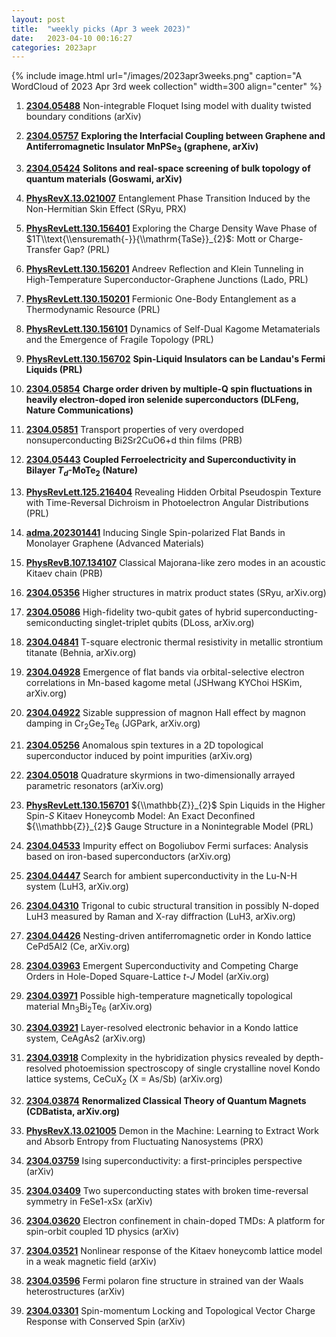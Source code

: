 ```yaml
---
layout: post
title:  "weekly picks (Apr 3 week 2023)"
date:   2023-04-10 00:16:27
categories: 2023apr
---
```



{% include image.html url="/images/2023apr3weeks.png" caption="A WordCloud of 2023 Apr 3rd week collection" width=300 align="center" %}


1. **[2304.05488](http://arxiv.org/abs/2304.05488)** Non-integrable Floquet Ising model with duality twisted boundary conditions (arXiv)

1. **[2304.05757](http://arxiv.org/abs/2304.05757)** **Exploring the Interfacial Coupling between Graphene and Antiferromagnetic Insulator MnPSe$_3$ (graphene, arXiv)**

1. **[2304.05424](http://arxiv.org/abs/2304.05424)** **Solitons and real-space screening of bulk topology of quantum materials (Goswami, arXiv)**




1. **[PhysRevX.13.021007](https://link.aps.org/doi/10.1103/PhysRevX.13.021007)** Entanglement Phase Transition Induced by the Non-Hermitian Skin Effect (SRyu, PRX)

1. **[PhysRevLett.130.156401](https://link.aps.org/doi/10.1103/PhysRevLett.130.156401)** Exploring the Charge Density Wave Phase of $1T\\text{\\ensuremath{-}}{\\mathrm{TaSe}}_{2}$: Mott or Charge-Transfer Gap? (PRL)

1. **[PhysRevLett.130.156201](https://link.aps.org/doi/10.1103/PhysRevLett.130.156201)** Andreev Reflection and Klein Tunneling in High-Temperature Superconductor-Graphene Junctions (Lado, PRL)

1. **[PhysRevLett.130.150201](https://link.aps.org/doi/10.1103/PhysRevLett.130.150201)** Fermionic One-Body Entanglement as a Thermodynamic Resource (PRL)

1. **[PhysRevLett.130.156101](https://link.aps.org/doi/10.1103/PhysRevLett.130.156101)** Dynamics of Self-Dual Kagome Metamaterials and the Emergence of Fragile Topology (PRL)

1. **[PhysRevLett.130.156702](https://link.aps.org/doi/10.1103/PhysRevLett.130.156702)** **Spin-Liquid Insulators can be Landau's Fermi Liquids (PRL)**

1. **[2304.05854](http://arxiv.org/abs/2304.05854)** **Charge order driven by multiple-Q spin fluctuations in heavily electron-doped iron selenide superconductors (DLFeng, Nature Communications)**

1. **[2304.05851](http://arxiv.org/abs/2304.05851)** Transport properties of very overdoped nonsuperconducting Bi2Sr2CuO6+d thin films (PRB)

1. **[2304.05443](http://arxiv.org/abs/2304.05443)** **Coupled Ferroelectricity and Superconductivity in Bilayer $T_d$-MoTe$_2$ (Nature)**





1. **[PhysRevLett.125.216404](https://link.aps.org/doi/10.1103/PhysRevLett.125.216404)** Revealing Hidden Orbital Pseudospin Texture with Time-Reversal Dichroism in Photoelectron Angular Distributions (PRL)



1. **[adma.202301441](https://onlinelibrary.wiley.com/doi/abs/10.1002/adma.202301441)** Inducing Single Spin-polarized Flat Bands in Monolayer Graphene (Advanced Materials)

1. **[PhysRevB.107.134107](https://link.aps.org/doi/10.1103/PhysRevB.107.134107)** Classical Majorana-like zero modes in an acoustic Kitaev chain (PRB)



1. **[2304.05356](http://arxiv.org/abs/2304.05356)** Higher structures in matrix product states (SRyu, arXiv.org)

1. **[2304.05086](http://arxiv.org/abs/2304.05086)** High-fidelity two-qubit gates of hybrid superconducting-semiconducting singlet-triplet qubits (DLoss, arXiv.org)

1. **[2304.04841](http://arxiv.org/abs/2304.04841)** T-square electronic thermal resistivity in metallic strontium titanate (Behnia, arXiv.org)

1. **[2304.04928](http://arxiv.org/abs/2304.04928)** Emergence of flat bands via orbital-selective electron correlations in Mn-based kagome metal (JSHwang KYChoi HSKim, arXiv.org)

1. **[2304.04922](http://arxiv.org/abs/2304.04922)** Sizable suppression of magnon Hall effect by magnon damping in Cr$_2$Ge$_2$Te$_6$ (JGPark, arXiv.org)

1. **[2304.05256](http://arxiv.org/abs/2304.05256)** Anomalous spin textures in a 2D topological superconductor induced by point impurities (arXiv.org)

1. **[2304.05018](http://arxiv.org/abs/2304.05018)** Quadrature skyrmions in two-dimensionally arrayed parametric resonators (arXiv.org)

1. **[PhysRevLett.130.156701](https://link.aps.org/doi/10.1103/PhysRevLett.130.156701)** ${\\mathbb{Z}}_{2}$ Spin Liquids in the Higher Spin-$S$ Kitaev Honeycomb Model: An Exact Deconfined ${\\mathbb{Z}}_{2}$ Gauge Structure in a Nonintegrable Model (PRL)




1. **[2304.04533](http://arxiv.org/abs/2304.04533)** Impurity effect on Bogoliubov Fermi surfaces: Analysis based on iron-based superconductors (arXiv.org)

1. **[2304.04447](http://arxiv.org/abs/2304.04447)** Search for ambient superconductivity in the Lu-N-H system (LuH3, arXiv.org)

1. **[2304.04310](http://arxiv.org/abs/2304.04310)** Trigonal to cubic structural transition in possibly N-doped LuH3 measured by Raman and X-ray diffraction (LuH3, arXiv.org)

1. **[2304.04426](http://arxiv.org/abs/2304.04426)** Nesting-driven antiferromagnetic order in Kondo lattice CePd5Al2 (Ce, arXiv.org)

1. **[2304.03963](http://arxiv.org/abs/2304.03963)** Emergent Superconductivity and Competing Charge Orders in Hole-Doped Square-Lattice $t$-$J$ Model (arXiv.org)

1. **[2304.03971](http://arxiv.org/abs/2304.03971)** Possible high-temperature magnetically topological material Mn$_{3}$Bi$_{2}$Te$_{6}$ (arXiv.org)

1. **[2304.03921](http://arxiv.org/abs/2304.03921)** Layer-resolved electronic behavior in a Kondo lattice system, CeAgAs2 (arXiv.org)

1. **[2304.03918](http://arxiv.org/abs/2304.03918)** Complexity in the hybridization physics revealed by depth-resolved photoemission spectroscopy of single crystalline novel Kondo lattice systems, CeCuX$_2$ (X = As/Sb) (arXiv.org)

1. **[2304.03874](http://arxiv.org/abs/2304.03874)** **Renormalized Classical Theory of Quantum Magnets (CDBatista, arXiv.org)**

1. **[PhysRevX.13.021005](https://link.aps.org/doi/10.1103/PhysRevX.13.021005)** Demon in the Machine: Learning to Extract Work and Absorb Entropy from Fluctuating Nanosystems (PRX)



1. **[2304.03759](http://arxiv.org/abs/2304.03759)** Ising superconductivity: a first-principles perspective (arXiv)

1. **[2304.03409](http://arxiv.org/abs/2304.03409)** Two superconducting states with broken time-reversal symmetry in FeSe1-xSx (arXiv)

1. **[2304.03620](http://arxiv.org/abs/2304.03620)** Electron confinement in chain-doped TMDs: A platform for spin-orbit coupled 1D physics (arXiv)

1. **[2304.03521](http://arxiv.org/abs/2304.03521)** Nonlinear response of the Kitaev honeycomb lattice model in a weak magnetic field (arXiv)

1. **[2304.03596](http://arxiv.org/abs/2304.03596)** Fermi polaron fine structure in strained van der Waals heterostructures (arXiv)

1. **[2304.03301](http://arxiv.org/abs/2304.03301)** Spin-momentum Locking and Topological Vector Charge Response with Conserved Spin (arXiv)



